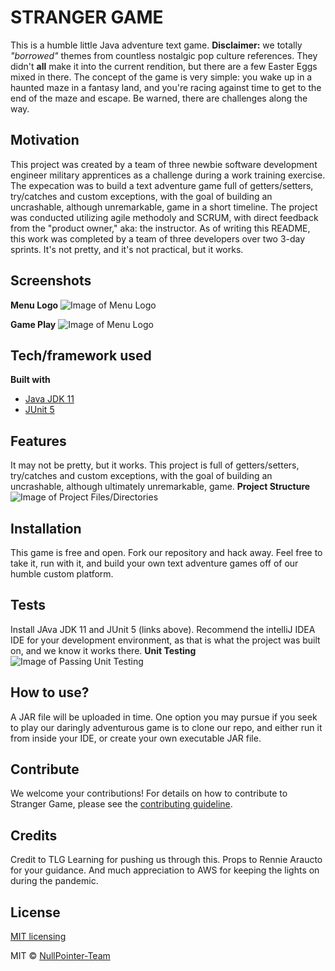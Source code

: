 # STRANGER GAME
This is a humble little Java adventure text game. **Disclaimer:** we totally *"borrowed"* themes from countless nostalgic pop culture references. They didn't **all** make it into the current rendition, but there are a few Easter Eggs mixed in there. 
The concept of the game is very simple: you wake up in a haunted maze in a fantasy land, and you're racing against time to get to the end of the maze and escape. Be warned, there are challenges along the way. 

## Motivation
This project was created by a team of three newbie software development engineer military apprentices as a challenge during a work training exercise. The expecation was to build a text adventure game full of getters/setters, try/catches and custom exceptions, with the goal of building an uncrashable, although unremarkable, game in a short timeline. 
The project was conducted utilizing agile methodoly and SCRUM, with direct feedback from the "product owner," aka: the instructor. As of writing this README, this work was completed by a team of three developers over two 3-day sprints. It's not pretty, and it's not practical, but it works.

## Screenshots

<b>Menu Logo</b>
![Image of Menu Logo](https://github.com/NullPointer-Team/second-prototype/blob/bruce-dev/src/images/menu_logo.png)

<b>Game Play</b>
![Image of Menu Logo](https://github.com/NullPointer-Team/second-prototype/blob/master/src/images/game_play.png)

## Tech/framework used
<b>Built with</b>
- [Java JDK 11](https://www.oracle.com/java/technologies/javase-jdk11-downloads.html)
- [JUnit 5](https://junit.org/junit5/)

## Features
It may not be pretty, but it works. 
This project is full of getters/setters, try/catches and custom exceptions, with the goal of building an uncrashable, although ultimately unremarkable, game.
<b>Project Structure</b>
![Image of Project Files/Directories](https://github.com/NullPointer-Team/second-prototype/blob/master/src/images/project_structure.png)

## Installation
This game is free and open. Fork our repository and hack away. Feel free to take it, run with it, and build your own text adventure games off of our humble custom platform.

## Tests
Install JAva JDK 11 and JUnit 5 (links above). Recommend the intelliJ IDEA IDE for your development environment, as that is what the project was built on, and we know it works there.
<b>Unit Testing</b>
![Image of Passing Unit Testing](https://github.com/NullPointer-Team/second-prototype/blob/master/src/images/passing_tests.png)

## How to use?
A JAR file will be uploaded in time. One option you may pursue if you seek to play our daringly adventurous game is to clone our repo, and either run it from inside your IDE, or create your own executable JAR file.

## Contribute
We welcome your contributions! For details on how to contribute to Stranger Game, please see the [contributing guideline](https://github.com/NullPointer-Team/second-prototype/blob/master/CONTRIBUTING.md).

## Credits
Credit to TLG Learning for pushing us through this. Props to Rennie Araucto for your guidance. And much appreciation to AWS for keeping the lights on during the pandemic. 

## License
[MIT licensing](https://github.com/NullPointer-Team/second-prototype/blob/master/MIT.txt)

MIT © [NullPointer-Team](https://github.com/NullPointer-Team)

